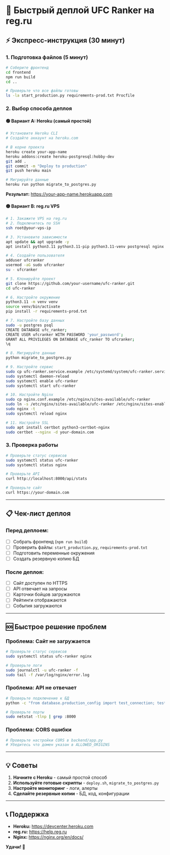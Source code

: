 # 🚀 Быстрый деплой UFC Ranker на reg.ru

## ⚡ Экспресс-инструкция (30 минут)

### 1. Подготовка файлов (5 минут)

```bash
# Соберите фронтенд
cd frontend
npm run build
cd ..

# Проверьте что все файлы готовы
ls -la start_production.py requirements-prod.txt Procfile
```

### 2. Выбор способа деплоя

#### 🟢 Вариант A: Heroku (самый простой)

```bash
# Установите Heroku CLI
# Создайте аккаунт на heroku.com

# В корне проекта
heroku create your-app-name
heroku addons:create heroku-postgresql:hobby-dev
git add .
git commit -m "Deploy to production"
git push heroku main

# Мигрируйте данные
heroku run python migrate_to_postgres.py
```

**Результат:** https://your-app-name.herokuapp.com

#### 🟡 Вариант B: reg.ru VPS

```bash
# 1. Закажите VPS на reg.ru
# 2. Подключитесь по SSH
ssh root@your-vps-ip

# 3. Установите зависимости
apt update && apt upgrade -y
apt install python3.11 python3.11-pip python3.11-venv postgresql nginx git -y

# 4. Создайте пользователя
adduser ufcranker
usermod -aG sudo ufcranker
su - ufcranker

# 5. Клонируйте проект
git clone https://github.com/your-username/ufc-ranker.git
cd ufc-ranker

# 6. Настройте окружение
python3.11 -m venv venv
source venv/bin/activate
pip install -r requirements-prod.txt

# 7. Настройте базу данных
sudo -u postgres psql
CREATE DATABASE ufc_ranker;
CREATE USER ufcranker WITH PASSWORD 'your_password';
GRANT ALL PRIVILEGES ON DATABASE ufc_ranker TO ufcranker;
\q

# 8. Мигрируйте данные
python migrate_to_postgres.py

# 9. Настройте сервис
sudo cp ufc-ranker.service.example /etc/systemd/system/ufc-ranker.service
sudo systemctl daemon-reload
sudo systemctl enable ufc-ranker
sudo systemctl start ufc-ranker

# 10. Настройте Nginx
sudo cp nginx.conf.example /etc/nginx/sites-available/ufc-ranker
sudo ln -s /etc/nginx/sites-available/ufc-ranker /etc/nginx/sites-enabled/
sudo nginx -t
sudo systemctl reload nginx

# 11. Настройте SSL
sudo apt install certbot python3-certbot-nginx
sudo certbot --nginx -d your-domain.com
```

### 3. Проверка работы

```bash
# Проверьте статус сервисов
sudo systemctl status ufc-ranker
sudo systemctl status nginx

# Проверьте API
curl http://localhost:8000/api/stats

# Проверьте сайт
curl https://your-domain.com
```

---

## 📋 Чек-лист деплоя

### Перед деплоем:
- [ ] Собрать фронтенд (`npm run build`)
- [ ] Проверить файлы: `start_production.py`, `requirements-prod.txt`
- [ ] Подготовить переменные окружения
- [ ] Создать резервную копию БД

### После деплоя:
- [ ] Сайт доступен по HTTPS
- [ ] API отвечает на запросы
- [ ] Карточки бойцов загружаются
- [ ] Рейтинги отображаются
- [ ] События загружаются

---

## 🆘 Быстрое решение проблем

### Проблема: Сайт не загружается
```bash
# Проверьте статус сервисов
sudo systemctl status ufc-ranker nginx

# Проверьте логи
sudo journalctl -u ufc-ranker -f
sudo tail -f /var/log/nginx/error.log
```

### Проблема: API не отвечает
```bash
# Проверьте подключение к БД
python -c "from database.production_config import test_connection; test_connection()"

# Проверьте порты
sudo netstat -tlnp | grep :8000
```

### Проблема: CORS ошибки
```bash
# Проверьте настройки CORS в backend/app.py
# Убедитесь что домен указан в ALLOWED_ORIGINS
```

---

## 💡 Советы

1. **Начните с Heroku** - самый простой способ
2. **Используйте готовые скрипты** - `deploy.sh`, `migrate_to_postgres.py`
3. **Настройте мониторинг** - логи, алерты
4. **Сделайте резервные копии** - БД, код, конфигурации

---

## 📞 Поддержка

- **Heroku:** https://devcenter.heroku.com
- **reg.ru:** https://help.reg.ru
- **Nginx:** https://nginx.org/en/docs/

**Удачи! 🚀**
